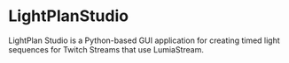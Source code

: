 # LightPlanStudio
LightPlan Studio is a Python-based GUI application for creating timed light sequences for Twitch Streams that use LumiaStream.
